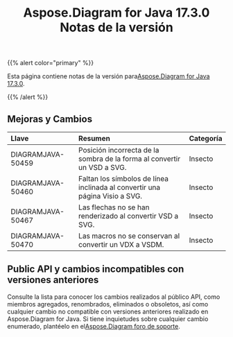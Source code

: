 ﻿---
title: Aspose.Diagram for Java 17.3.0 Notas de la versión
type: docs
weight: 100
url: /es/java/aspose-diagram-for-java-17-3-0-release-notes/
---
{{% alert color="primary" %}} 

 Esta página contiene notas de la versión para[Aspose.Diagram for Java 17.3.0](https://docs.aspose.com/diagram/java/aspose-diagram-for-java-17-3-0-release-notes/).

{{% /alert %}} 
## **Mejoras y Cambios**

|**Llave**|**Resumen**|**Categoría**|
|:- |:- |:- |
|DIAGRAMJAVA-50459|Posición incorrecta de la sombra de la forma al convertir un VSD a SVG.|Insecto|
|DIAGRAMJAVA-50460|Faltan los símbolos de línea inclinada al convertir una página Visio a SVG.|Insecto|
|DIAGRAMJAVA-50467|Las flechas no se han renderizado al convertir VSD a SVG.|Insecto|
|DIAGRAMJAVA-50470|Las macros no se conservan al convertir un VDX a VSDM.|Insecto|
## **Public API y cambios incompatibles con versiones anteriores**
Consulte la lista para conocer los cambios realizados al público API, como miembros agregados, renombrados, eliminados o obsoletos, así como cualquier cambio no compatible con versiones anteriores realizado en Aspose.Diagram for Java. Si tiene inquietudes sobre cualquier cambio enumerado, plantéelo en el[Aspose.Diagram foro de soporte](https://forum.aspose.com/c/diagram/17).
